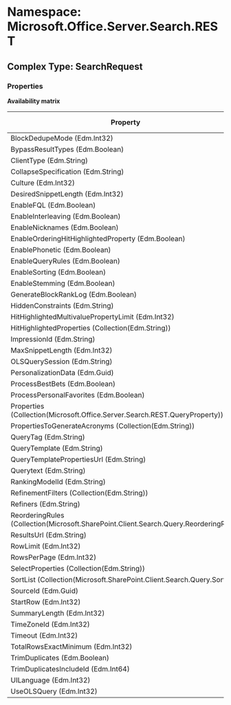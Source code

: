 # Namespace: Microsoft.Office.Server.Search.REST

## Complex Type: SearchRequest

### Properties

**Availability matrix**

Property | SPO | SP 2019 | SP 2016 | SP 2013
----------|-----|---------|---------|--------
BlockDedupeMode (Edm.Int32) | ✅ | ✅ | ✅ | ✅
BypassResultTypes (Edm.Boolean) | ✅ | ✅ | ✅ | ✅
ClientType (Edm.String) | ✅ | ✅ | ✅ | ✅
CollapseSpecification (Edm.String) | ✅ | ✅ | ✅ | ✅
Culture (Edm.Int32) | ✅ | ✅ | ✅ | ✅
DesiredSnippetLength (Edm.Int32) | ✅ | ✅ | ✅ | ✅
EnableFQL (Edm.Boolean) | ✅ | ✅ | ✅ | ✅
EnableInterleaving (Edm.Boolean) | ✅ | ✅ | ✅ | ✅
EnableNicknames (Edm.Boolean) | ✅ | ✅ | ✅ | ✅
EnableOrderingHitHighlightedProperty (Edm.Boolean) | ✅ | ✅ | ✅ | ✅
EnablePhonetic (Edm.Boolean) | ✅ | ✅ | ✅ | ✅
EnableQueryRules (Edm.Boolean) | ✅ | ✅ | ✅ | ✅
EnableSorting (Edm.Boolean) | ✅ | ✅ | ✅ | ✅
EnableStemming (Edm.Boolean) | ✅ | ✅ | ✅ | ✅
GenerateBlockRankLog (Edm.Boolean) | ✅ | ✅ | ✅ | ✅
HiddenConstraints (Edm.String) | ✅ | ✅ | ✅ | ✅
HitHighlightedMultivaluePropertyLimit (Edm.Int32) | ✅ | ✅ | ✅ | ✅
HitHighlightedProperties (Collection(Edm.String)) | ✅ | ✅ | ✅ | ✅
ImpressionId (Edm.String) | ✅ | ✅ | ✅ | ✅
MaxSnippetLength (Edm.Int32) | ✅ | ✅ | ✅ | ✅
OLSQuerySession (Edm.String) | ✅ | ✅ | ❌ | ❌
PersonalizationData (Edm.Guid) | ✅ | ✅ | ✅ | ✅
ProcessBestBets (Edm.Boolean) | ✅ | ✅ | ✅ | ✅
ProcessPersonalFavorites (Edm.Boolean) | ✅ | ✅ | ✅ | ✅
Properties (Collection(Microsoft.Office.Server.Search.REST.QueryProperty)) | ✅ | ✅ | ✅ | ✅
PropertiesToGenerateAcronyms (Collection(Edm.String)) | ✅ | ❌ | ❌ | ❌
QueryTag (Edm.String) | ✅ | ✅ | ✅ | ✅
QueryTemplate (Edm.String) | ✅ | ✅ | ✅ | ✅
QueryTemplatePropertiesUrl (Edm.String) | ✅ | ✅ | ✅ | ✅
Querytext (Edm.String) | ✅ | ✅ | ✅ | ✅
RankingModelId (Edm.String) | ✅ | ✅ | ✅ | ✅
RefinementFilters (Collection(Edm.String)) | ✅ | ✅ | ✅ | ✅
Refiners (Edm.String) | ✅ | ✅ | ✅ | ✅
ReorderingRules (Collection(Microsoft.SharePoint.Client.Search.Query.ReorderingRule)) | ✅ | ✅ | ✅ | ✅
ResultsUrl (Edm.String) | ✅ | ✅ | ✅ | ✅
RowLimit (Edm.Int32) | ✅ | ✅ | ✅ | ✅
RowsPerPage (Edm.Int32) | ✅ | ✅ | ✅ | ✅
SelectProperties (Collection(Edm.String)) | ✅ | ✅ | ✅ | ✅
SortList (Collection(Microsoft.SharePoint.Client.Search.Query.Sort)) | ✅ | ✅ | ✅ | ✅
SourceId (Edm.Guid) | ✅ | ✅ | ✅ | ✅
StartRow (Edm.Int32) | ✅ | ✅ | ✅ | ✅
SummaryLength (Edm.Int32) | ✅ | ✅ | ✅ | ✅
TimeZoneId (Edm.Int32) | ✅ | ✅ | ✅ | ✅
Timeout (Edm.Int32) | ✅ | ✅ | ✅ | ✅
TotalRowsExactMinimum (Edm.Int32) | ✅ | ✅ | ✅ | ✅
TrimDuplicates (Edm.Boolean) | ✅ | ✅ | ✅ | ✅
TrimDuplicatesIncludeId (Edm.Int64) | ✅ | ✅ | ✅ | ✅
UILanguage (Edm.Int32) | ✅ | ✅ | ✅ | ✅
UseOLSQuery (Edm.Int32) | ✅ | ✅ | ❌ | ❌
